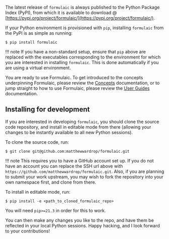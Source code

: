 The latest release of `formulaic` is always published to the Python
Package Index (PyPI), from which it is available to download @
[https://pypi.org/project/formulaic/](https://pypi.org/project/formulaic/).

If your Python environment is provisioned with `pip`, installing `formulaic`
from the PyPI is as simple as running:

```
$ pip install formulaic
```

!!! note
    If you have a non-standard setup, ensure that `pip` above are replaced with
    the executables corresponding to the environment for which you are
    interested in installing `formulaic`. This is done automatically if you are
    using a virtual environment.

You are ready to use Formulaic. To get introduced to the concepts underpinning
Formulaic, please review the [Concepts](concepts/) documentation, or to jump
straight to how to use Formulaic, please review the [User Guides](guides/)
documentation.


## Installing for development

If you are interested in developing `formulaic`, you should clone the source
code repository, and install in editable mode from there (allowing your changes
to be instantly available to all new Python sessions).

To clone the source code, run:

```
$ git clone git@github.com:matthewwardrop/formulaic.git
```

!!! note
    This requires you to have a GitHub account set up. If you do not have an
    account you can replace the SSH url above with
    `https://github.com/matthewwardrop/formulaic.git`. Also, if you are planning
    to submit your work upstream, you may wish to fork the repository into your
    own namespace first, and clone from there.

To install in editable mode, run:
```
$ pip install -e <path_to_cloned_formulaic_repo>
```
You will need `pip>=21.3` in order for this to work.

You can then make any changes you like to the repo, and have them be reflected
in your local Python sessions. Happy hacking, and I look forward to your
contributions!
